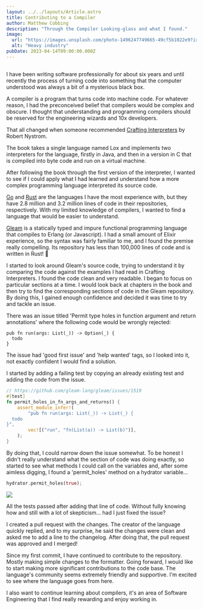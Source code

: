 ```yaml
---
layout: ../../layouts/Article.astro
title: Contributing to a Compiler
author: Matthew Cobbing
description: "Through the Compiler Looking-glass and what I found."
image:
  url: "https://images.unsplash.com/photo-1496247749665-49cf5b1022e9?ixlib=rb-4.0.3&ixid=MnwxMjA3fDB8MHxwaG90by1wYWdlfHx8fGVufDB8fHx8&fm=jpg&w=700&fit=max"
  alt: "Heavy industry"
pubDate: 2023-04-14T09:00:00.000Z
---
```


##

I have been writing software professionally for about six years and until recently the process of turning code into something that the computer understood was always a bit of a mysterious black box.

A compiler is a program that turns code into machine code. For whatever reason, I had the preconceived belief that compilers would be complex and obscure. I thought that understanding and programming compilers should be reserved for the engineering wizards and 10x developers.

That all changed when someone recommended [Crafting Interpreters](https://craftinginterpreters.com/) by Robert Nystrom.

The book takes a single language named Lox and implements two interpreters for the language, firstly in Java, and then in a version in C that is compiled into byte code and run on a virtual machine.

After following the book through the first version of the interpreter, I wanted to see if I could apply what I had learned and understand how a more complex programming language interpreted its source code.

[Go](https://github.com/golang/go) and [Rust](https://github.com/rust-lang/rust) are the languages I have the most experience with, but they have 2.8 million and 3.2 million lines of code in their repositories, respectively. With my limited knowledge of compilers, I wanted to find a language that would be easier to understand.

[Gleam](https://github.com/gleam-lang/gleam) is a statically typed and impure functional programming language that compiles to Erlang (or Javascript). I had a small amount of Elixir experience, so the syntax was fairly familiar to me, and I found the premise really compelling. Its repository has less than 100,000 lines of code and is written in Rust! 🦀

I started to look around Gleam's source code, trying to understand it by comparing the code against the examples I had read in Crafting Interpreters. I found the code clean and very readable. I began to focus on particular sections at a time. I would look back at chapters in the book and then try to find the corresponding sections of code in the Gleam repository. By doing this, I gained enough confidence and decided it was time to try and tackle an issue.

There was an issue titled 'Permit type holes in function argument and return annotations' where the following code would be wrongly rejected:

```gleam
pub fn run(args: List(_)) -> Option(_) {
  todo
}
```

The issue had 'good first issue' and 'help wanted' tags, so I looked into it, not exactly confident I would find a solution.

I started by adding a failing test by copying an already existing test and adding the code from the issue.

```rust
// https://github.com/gleam-lang/gleam/issues/1519
#[test]
fn permit_holes_in_fn_args_and_returns() {
    assert_module_infer!(
        "pub fn run(args: List(_)) -> List(_) {
  todo
}",
        vec![("run", "fn(List(a)) -> List(b)")],
    );
}
```

By doing that, I could narrow down the issue somewhat. To be honest I didn't really understand what the section of code was doing exactly, so started to see what methods I could call on the variables and, after some aimless digging, I found a 'permit_holes' method on a hydrator variable...

```rust
hydrator.permit_holes(true);
```

![](https://media.giphy.com/media/3oEduNITi4GfwxY1Fu/giphy.gif)

All the tests passed after adding that line of code. Without fully knowing how and still with a lot of skepticism... had I just fixed the issue?

I created a pull request with the changes. The creator of the language quickly replied, and to my surprise, he said the changes were clean and asked me to add a line to the changelog. After doing that, the pull request was approved and I merged!

Since my first commit, I have continued to contribute to the repository. Mostly making simple changes to the formatter. Going forward, I would like to start making more significant contributions to the code base. The language's community seems extremely friendly and supportive. I'm excited to see where the language goes from here.

I also want to continue learning about compilers, it's an area of Software Engineering that I find really rewarding and enjoy working in.

